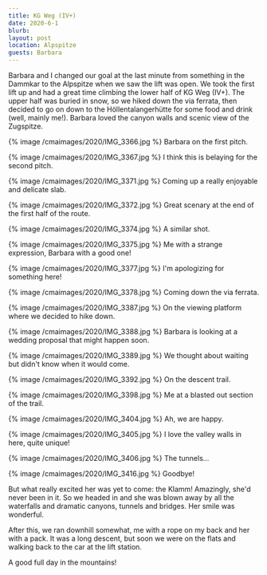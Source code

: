 ```yaml
---
title: KG Weg (IV+)
date: 2020-6-1
blurb: 
layout: post
location: Alpspitze
guests: Barbara
---
```


Barbara and I changed our goal at the last minute from something in
the Dammkar to the Alpspitze when we saw the lift was open.
We took the first lift up and had a great time climbing the
lower half of KG Weg (IV+). The upper half was buried in snow, so
we hiked down the via ferrata, then decided to go on down to
the Höllentalangerhütte for some food and drink (well, mainly me!).
Barbara loved the canyon walls and scenic view of the Zugspitze.


{% image /cmaimages/2020/IMG_3366.jpg %}
Barbara on the first pitch.

{% image /cmaimages/2020/IMG_3367.jpg %}
I think this is belaying for the second pitch.

{% image /cmaimages/2020/IMG_3371.jpg %}
Coming up a really enjoyable and delicate slab.

{% image /cmaimages/2020/IMG_3372.jpg %}
Great scenary at the end of the first half of the route.

{% image /cmaimages/2020/IMG_3374.jpg %}
A similar shot.

{% image /cmaimages/2020/IMG_3375.jpg %}
Me with a strange expression, Barbara with a good one!

{% image /cmaimages/2020/IMG_3377.jpg %}
I'm apologizing for something here!

{% image /cmaimages/2020/IMG_3378.jpg %}
Coming down the via ferrata.

{% image /cmaimages/2020/IMG_3387.jpg %}
On the viewing platform where we decided to hike down.

{% image /cmaimages/2020/IMG_3388.jpg %}
Barbara is looking at a wedding proposal that might happen soon.

{% image /cmaimages/2020/IMG_3389.jpg %}
We thought about waiting but didn't know when it would come.

{% image /cmaimages/2020/IMG_3392.jpg %}
On the descent trail.

{% image /cmaimages/2020/IMG_3398.jpg %}
Me at a blasted out section of the trail.

{% image /cmaimages/2020/IMG_3404.jpg %}
Ah, we are happy.

{% image /cmaimages/2020/IMG_3405.jpg %}
I love the valley walls in here, quite unique!

{% image /cmaimages/2020/IMG_3406.jpg %}
The tunnels...

{% image /cmaimages/2020/IMG_3416.jpg %}
Goodbye!

But what really excited her was yet to come: the Klamm! Amazingly,
she'd never been in it. So we headed in and she was blown away by
all the waterfalls and dramatic canyons, tunnels and bridges.
Her smile was wonderful.

After this, we ran downhill somewhat, me with a rope on my back
and her with a pack. It was a long descent, but soon we were
on the flats and walking back to the car at the lift station.

A good full day in the mountains!

